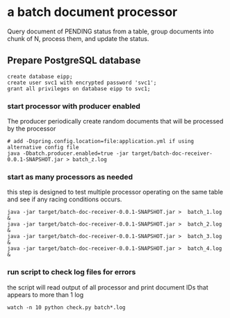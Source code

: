 # a batch document processor

Query document of PENDING status from a table, group documents into chunk of N, process them, and update the status.

## Prepare PostgreSQL database
```
create database eipp;
create user svc1 with encrypted password 'svc1';
grant all privileges on database eipp to svc1;

```

### start processor with producer enabled
The producer periodically create random documents that will be processed by the processor
```
# add -Dspring.config.location=file:application.yml if using alternative config file
java -Dbatch.producer.enabled=true -jar target/batch-doc-receiver-0.0.1-SNAPSHOT.jar > batch_z.log 
```

### start as many processors as needed
this step is designed to test multiple processor operating on the same table and see if any racing conditions occurs.
``` 
java -jar target/batch-doc-receiver-0.0.1-SNAPSHOT.jar >  batch_1.log & 
java -jar target/batch-doc-receiver-0.0.1-SNAPSHOT.jar >  batch_2.log &
java -jar target/batch-doc-receiver-0.0.1-SNAPSHOT.jar >  batch_3.log &
java -jar target/batch-doc-receiver-0.0.1-SNAPSHOT.jar >  batch_4.log &

```

### run script to check log files for errors
the script will read output of all processor and print document IDs that appears to more than 1 log
```
watch -n 10 python check.py batch*.log

```